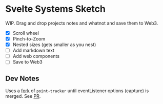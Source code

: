 # Svelte Systems Sketch

WIP. Drag and drop projects notes and whatnot and save them to Web3.

- [x] Scroll wheel
- [x] Pinch-to-Zoom
- [x] Nested sizes (gets smaller as you nest)
- [ ] Add markdown text
- [ ] Add web components
- [ ] Save to Web3

## Dev Notes

Uses a [fork](https://github.com/DougAnderson444/pointer-tracker) of `point-tracker` until eventListener options (capture) is merged. See [PR](https://github.com/GoogleChromeLabs/pointer-tracker/pull/14).
